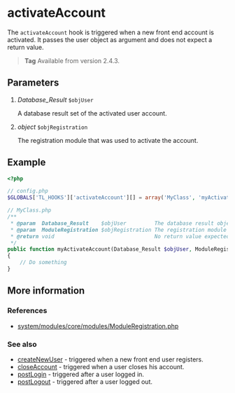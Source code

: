 # activateAccount

The `activateAccount` hook is triggered when a new front end account is activated.
It passes the user object as argument and does not expect a return value.

> **Tag** Available from version 2.4.3.


## Parameters

1. *Database_Result* `$objUser`

    A database result set of the activated user account.
    
2. *object* `$objRegistration`

    The registration module that was used to activate the account.


## Example

```php
<?php

// config.php
$GLOBALS['TL_HOOKS']['activateAccount'][] = array('MyClass', 'myActivateAccount');

// MyClass.php
/**
 * @param  Database_Result    $objUser         The database result object
 * @param  ModuleRegistration $objRegistration The registration module
 * @return void                                No return value expected
 */
public function myActivateAccount(Database_Result $objUser, ModuleRegistration $objRegistration)
{
    // Do something
}
```


## More information


### References

- [system/modules/core/modules/ModuleRegistration.php](https://github.com/contao/core/blob/3.5.0/system/modules/core/modules/ModuleRegistration.php#L499-L506)


### See also

- [createNewUser](createNewUser.md) - triggered when a new front end user registers.
- [closeAccount](closeAccount.md) - triggered when a user closes his account.
- [postLogin](postLogin.md) - triggered after a user logged in.
- [postLogout](postLogout.md) - triggered after a user logged out.

